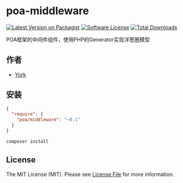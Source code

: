 # poa-middleware

[![Latest Version on Packagist][ico-version]][link-packagist]
[![Software License][ico-license]](LICENSE)
[![Total Downloads][ico-downloads]][link-downloads]

POA框架的中间件组件，使用PHP的Generator实现洋葱圈模型

## 作者

- [York](https://github.com/york8)

## 安装

```json
{
  "require": {
    "poa/middleware": "~0.1"
  }
}
```

```bash
composer install
```

## License

The MIT License (MIT). Please see [License File](LICENSE) for more information.

[ico-version]: https://img.shields.io/packagist/v/york8/poa.svg?style=flat-square

[ico-license]: https://img.shields.io/badge/license-MIT-brightgreen.svg?style=flat-square

[ico-downloads]: https://img.shields.io/packagist/dt/york8/poa.svg?style=flat-square

[link-packagist]: https://packagist.org/packages/york8/poa

[link-downloads]: https://packagist.org/packages/york8/poa
